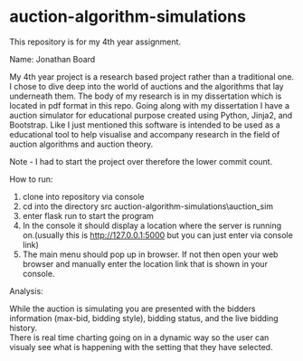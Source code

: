 # auction-algorithm-simulations
This repository is for my 4th year assignment.

Name: Jonathan Board

My 4th year project is a research based project rather than a traditional one.  I chose to dive deep into the world of auctions and the algorithms that lay underneath them. 
The body of my research is in my dissertation which is located in pdf format in this repo.  Going along with my dissertation I have a auction simulator for educational purpose created using Python, Jinja2, and Bootstrap. Like I just mentioned this software is intended to be used as a educational tool to help visualise and accompany research in the field of auction algorithms and auction theory.

Note - I had to start the project over therefore the lower commit count.

  How to run:
  1. clone into repository via console
  2. cd into the directory src auction-algorithm-simulations\auction_sim
  3. enter flask run to start the program
  4. In the console it should display a location where the server is running on.(usually this is http://127.0.0.1:5000 but you can just enter via console link)
  5. The main menu should pop up in browser. If not then open your web browser and manually enter the location link that is shown in your console.

Analysis:

While the auction is simulating you are presented with the bidders information (max-bid, bidding style),
bidding status, and the live bidding history.  
There is real time charting going on in a dynamic way so the user can visualy see what is happening with the setting that they have selected.
